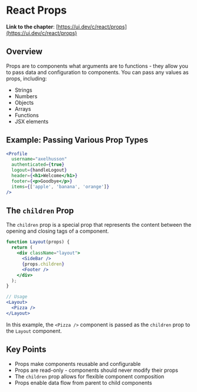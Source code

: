 # React Props

**Link to the chapter**: [https://ui.dev/c/react/props](https://ui.dev/c/react/props)

## Overview

Props are to components what arguments are to functions - they allow you to pass data and configuration to components. You can pass any values as props, including:

- Strings
- Numbers
- Objects
- Arrays
- Functions
- JSX elements

## Example: Passing Various Prop Types

```jsx
<Profile 
  username="axelhusson"
  authenticated={true}
  logout={handleLogout}
  header={<h1>Welcome</h1>}
  footer={<p>Goodbye</p>}
  items={['apple', 'banana', 'orange']}
/>
```

## The `children` Prop

The `children` prop is a special prop that represents the content between the opening and closing tags of a component.

```jsx
function Layout(props) {
  return ( 
    <div className="layout">
      <SideBar />
      {props.children}
      <Footer />
    </div>
  );
}

// Usage
<Layout>
  <Pizza />
</Layout>
```

In this example, the `<Pizza />` component is passed as the `children` prop to the `Layout` component.

## Key Points

- Props make components reusable and configurable
- Props are read-only - components should never modify their props
- The `children` prop allows for flexible component composition
- Props enable data flow from parent to child components